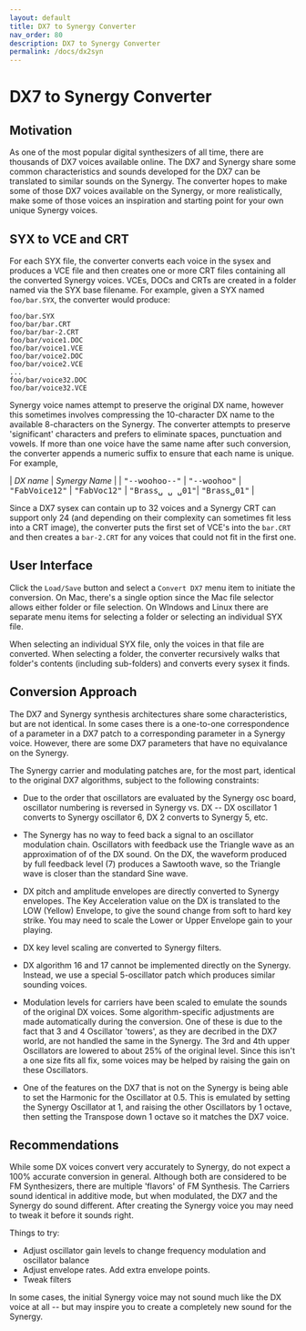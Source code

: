 ```yaml
---
layout: default
title: DX7 to Synergy Converter
nav_order: 80
description: DX7 to Synergy Converter
permalink: /docs/dx2syn
---
```


# DX7 to Synergy Converter

## Motivation

As one of the most popular digital synthesizers of all time, there
are thousands of DX7 voices available online.  The DX7 and
Synergy share some common characteristics and sounds developed for the
DX7 can be translated to similar sounds on the Synergy.  The converter
hopes to make some of those DX7 voices available on the Synergy, or
more realistically, make some of those voices an inspiration and
starting point for your own unique Synergy voices.

## SYX to VCE and CRT

For each SYX file, the converter converts each voice in the sysex and
produces a VCE file and then creates one or more CRT files containing
all the converted Synergy voices.  VCEs, DOCs and CRTs are created in
a folder named via the SYX base filename.  For example, given a SYX
named `foo/bar.SYX`, the converter would produce:

```
foo/bar.SYX
foo/bar/bar.CRT
foo/bar/bar-2.CRT
foo/bar/voice1.DOC
foo/bar/voice1.VCE
foo/bar/voice2.DOC
foo/bar/voice2.VCE
...
foo/bar/voice32.DOC
foo/bar/voice32.VCE
```

Synergy voice names attempt to preserve the original DX name, however
this sometimes involves compressing the 10-character DX name to the
available 8-characters on the Synergy. The converter attempts to
preserve 'significant' characters and prefers to eliminate spaces,
punctuation and vowels. If more than one voice have the same name
after such conversion, the converter appends a numeric suffix to
ensure that each name is unique.  For example,

| *DX name*      | *Synergy Name* |
| <tt>"--woohoo--"</tt>  |  <tt>"--woohoo"</tt>
| <tt>"FabVoice12"</tt>  |  <tt>"FabVoc12"</tt>
| <tt>"Brass&#9251; &#9251; &#9251;01"</tt>| <tt>"Brass&#9251;01"</tt> |


Since a DX7 sysex can contain up to 32 voices and a Synergy CRT can
support only 24 (and depending on their complexity can sometimes 
fit less into a CRT image), the converter puts the first set of VCE's into the
`bar.CRT` and then creates a `bar-2.CRT` for any voices that could not
fit in the first one.

## User Interface

Click the `Load/Save` button and select a `Convert DX7` menu item to
initiate the conversion.  On Mac, there's a single option since the
Mac file selector allows either folder or file selection.  On
WIndows and Linux there are separate menu items for selecting a folder
or selecting an individual SYX file.

When selecting an individual SYX file, only the voices in that file
are converted.    When selecting a folder, the converter recursively
walks that folder's contents (including sub-folders) and converts
every sysex it finds.

## Conversion Approach

The DX7 and Synergy synthesis architectures share some
characteristics, but are not identical.  In some cases there is a
one-to-one correspondence of a parameter in a DX7 patch to a
corresponding parameter in a Synergy voice.  However, there are some
DX7 parameters that have no equivalance on the Synergy.

The Synergy carrier and modulating patches are, for the most part,
identical to the original DX7 algorithms, subject to the following constraints:

* Due to the order that oscillators are evaluated by the Synergy osc board,
oscillator numbering is reversed in Synergy vs. DX -- DX oscillator 1
converts to Synergy oscillator 6, DX 2 converts to Synergy 5, etc.

* The Synergy has no way to feed back a signal to an oscillator
modulation chain.  Oscillators with feedback use the Triangle wave as
an approximation of of the DX sound. On the DX, the waveform produced by 
full feedback level (7) produces a Sawtooth wave, so the Triangle wave is 
closer than the standard Sine wave. 

* DX pitch and amplitude envelopes are directly converted to Synergy
envelopes. The Key Acceleration value on the DX is translated to the LOW (Yellow) 
Envelope, to give the sound change from soft to hard key strike.  You may need to
scale the Lower or Upper Envelope gain to your playing. 

* DX key level scaling are converted to Synergy filters.

* DX algorithm 16 and 17 cannot be implemented directly on the
Synergy. Instead, we use a special 5-oscillator patch which produces
similar sounding voices.

* Modulation levels for carriers have been scaled to emulate the sounds
of the original DX voices.  Some algorithm-specific adjustments are
made automatically during the conversion. One of these is due to the fact that
3 and 4 Oscillator 'towers', as they are decribed in the DX7 world, are not
handled the same in the Synergy. The 3rd and 4th upper Oscillators are lowered 
to about 25% of the original level. Since this isn't a one size fits all fix, 
some voices may be helped by raising the gain on these Oscillators. 

* One of the features on the DX7 that is not on the Synergy is being able
to set the Harmonic for the Oscillator at 0.5.  This is emulated by setting the Synergy 
Oscillator at 1, and raising the other Oscillators by 1 octave, then setting the 
Transpose down 1 octave so it matches the DX7 voice. 

## Recommendations

While some DX voices convert very accurately to Synergy, do not expect
a 100% accurate conversion in general. Although both are considered to be 
FM Synthesizers, there are multiple 'flavors' of FM Synthesis. The Carriers 
sound identical in additive mode, but when modulated, the DX7 and the Synergy
do sound different.  After creating the Synergy voice you may need to tweak it 
before it sounds right.

Things to try:

* Adjust oscillator gain levels to change frequency modulation and
  oscillator balance
* Adjust envelope rates. Add extra envelope points.
* Tweak filters 

In some cases, the initial Synergy voice may not sound much like the
DX voice at all -- but may inspire you to create a completely new
sound for the Synergy. 

